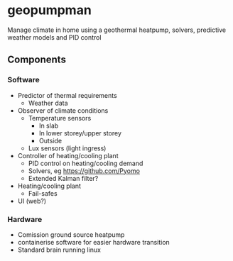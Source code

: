 # geopumpman
Manage climate in home using a geothermal heatpump, solvers, predictive weather models and PID control

## Components

### Software

* Predictor of thermal requirements
   * Weather data
* Observer of climate conditions
   * Temperature sensors
      * In slab
      * In lower storey/upper storey
      * Outside
   * Lux sensors (light ingress)
* Controller of heating/cooling plant
   * PID control on heating/cooling demand
   * Solvers, eg https://github.com/Pyomo
   * Extended Kalman filter?
* Heating/cooling plant
   * Fail-safes
* UI (web?)

### Hardware
* Comission ground source heatpump
* containerise software for easier hardware transition 
* Standard brain running linux

